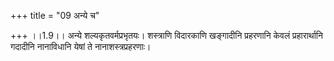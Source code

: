 +++
title = "09 अन्ये च"

+++
।।1.9।। अन्ये शल्यकृतवर्मप्रभृतयः। शस्त्राणि विदारकाणि खङ्गादीनि
प्रहरणानि केवलं प्रहारार्थानि गदादीनि नानाविधानि येषां ते
नानाशस्त्रप्रहरणाः।  
  

